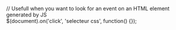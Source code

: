 // Usefull when you want to look for an event on an HTML element generated by JS  
$(document).on('click', 'selecteur css', function() {});
